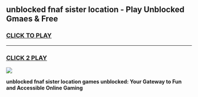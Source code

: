 
## unblocked fnaf sister location - Play Unblocked Gmaes & Free
<h3>
<a href="https://news.freeplayer.one?title=unblocked_fnaf_sister_location&ref=23F">CLICK TO PLAY</a></h3>
<hr>

<h3>
<a href="https://news.freeplayer.one?title=unblocked_fnaf_sister_location&ref=23F">CLICK 2 PLAY</a>
  
</h3>

<a href="https://news.freeplayer.one?title=unblocked_fnaf_sister_location&ref=23F/"><img src="https://clearcache.store/games.png"></a>


**unblocked fnaf sister location games unblocked: Your Gateway to Fun and Accessible Online Gaming**
